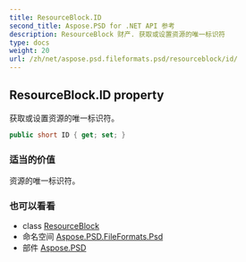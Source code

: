 ```yaml
---
title: ResourceBlock.ID
second_title: Aspose.PSD for .NET API 参考
description: ResourceBlock 财产. 获取或设置资源的唯一标识符
type: docs
weight: 20
url: /zh/net/aspose.psd.fileformats.psd/resourceblock/id/
---
```

## ResourceBlock.ID property

获取或设置资源的唯一标识符。

```csharp
public short ID { get; set; }
```

### 适当的价值

资源的唯一标识符。

### 也可以看看

* class [ResourceBlock](../)
* 命名空间 [Aspose.PSD.FileFormats.Psd](../../resourceblock/)
* 部件 [Aspose.PSD](../../../)


